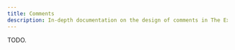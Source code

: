 ```yaml
---
title: Comments
description: In-depth documentation on the design of comments in The Exeme Language.
---
```


TODO.
